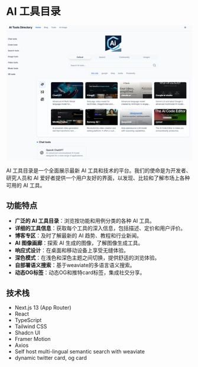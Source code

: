 # AI 工具目录

![AI 工具目录 Logo](https://github.com/flowinginthewind700/mazu-link-light/blob/main/frontend/public/images/agi_screenshot.png)

AI 工具目录是一个全面展示最新 AI 工具和技术的平台。我们的使命是为开发者、研究人员和 AI 爱好者提供一个用户友好的界面，以发现、比较和了解市场上各种可用的 AI 工具。

## 功能特点

- **广泛的 AI 工具目录**：浏览按功能和用例分类的各种 AI 工具。
- **详细的工具信息**：获取每个工具的深入信息，包括描述、定价和用户评价。
- **博客专区**：及时了解最新的 AI 趋势、教程和行业新闻。
- **AI 图像画廊**：探索 AI 生成的图像，了解图像生成工具。
- **响应式设计**：在桌面和移动设备上享受无缝体验。
- **深色模式**：在浅色和深色主题之间切换，提供舒适的浏览体验。
- **自部署语义搜索**：基于weaviate的多语言语义搜索。
- **动态OG标签**：动态OG和推特card标签，集成社交分享。

## 技术栈

- Next.js 13 (App Router)
- React
- TypeScript
- Tailwind CSS
- Shadcn UI
- Framer Motion
- Axios
- Self host multi-lingual semantic search with weaviate
- dynamic twitter card, og card
